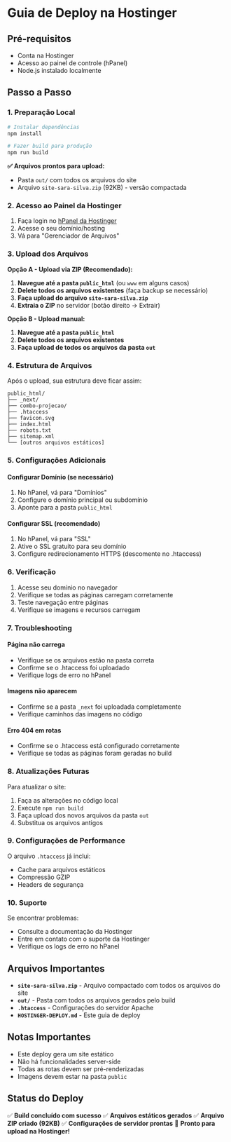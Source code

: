 # Guia de Deploy na Hostinger

## Pré-requisitos

- Conta na Hostinger
- Acesso ao painel de controle (hPanel)
- Node.js instalado localmente

## Passo a Passo

### 1. Preparação Local

```bash
# Instalar dependências
npm install

# Fazer build para produção
npm run build
```

**✅ Arquivos prontos para upload:**

- Pasta `out/` com todos os arquivos do site
- Arquivo `site-sara-silva.zip` (92KB) - versão compactada

### 2. Acesso ao Painel da Hostinger

1. Faça login no [hPanel da Hostinger](https://hpanel.hostinger.com)
2. Acesse o seu domínio/hosting
3. Vá para "Gerenciador de Arquivos"

### 3. Upload dos Arquivos

**Opção A - Upload via ZIP (Recomendado):**

1. **Navegue até a pasta `public_html`** (ou `www` em alguns casos)
2. **Delete todos os arquivos existentes** (faça backup se necessário)
3. **Faça upload do arquivo `site-sara-silva.zip`**
4. **Extraia o ZIP** no servidor (botão direito → Extrair)

**Opção B - Upload manual:**

1. **Navegue até a pasta `public_html`**
2. **Delete todos os arquivos existentes**
3. **Faça upload de todos os arquivos da pasta `out`**

### 4. Estrutura de Arquivos

Após o upload, sua estrutura deve ficar assim:

```
public_html/
├── _next/
├── combo-projecao/
├── .htaccess
├── favicon.svg
├── index.html
├── robots.txt
├── sitemap.xml
└── [outros arquivos estáticos]
```

### 5. Configurações Adicionais

#### Configurar Domínio (se necessário)

1. No hPanel, vá para "Domínios"
2. Configure o domínio principal ou subdomínio
3. Aponte para a pasta `public_html`

#### Configurar SSL (recomendado)

1. No hPanel, vá para "SSL"
2. Ative o SSL gratuito para seu domínio
3. Configure redirecionamento HTTPS (descomente no .htaccess)

### 6. Verificação

1. Acesse seu domínio no navegador
2. Verifique se todas as páginas carregam corretamente
3. Teste navegação entre páginas
4. Verifique se imagens e recursos carregam

### 7. Troubleshooting

#### Página não carrega

- Verifique se os arquivos estão na pasta correta
- Confirme se o .htaccess foi uploadado
- Verifique logs de erro no hPanel

#### Imagens não aparecem

- Confirme se a pasta `_next` foi uploadada completamente
- Verifique caminhos das imagens no código

#### Erro 404 em rotas

- Confirme se o .htaccess está configurado corretamente
- Verifique se todas as páginas foram geradas no build

### 8. Atualizações Futuras

Para atualizar o site:

1. Faça as alterações no código local
2. Execute `npm run build`
3. Faça upload dos novos arquivos da pasta `out`
4. Substitua os arquivos antigos

### 9. Configurações de Performance

O arquivo `.htaccess` já inclui:

- Cache para arquivos estáticos
- Compressão GZIP
- Headers de segurança

### 10. Suporte

Se encontrar problemas:

- Consulte a documentação da Hostinger
- Entre em contato com o suporte da Hostinger
- Verifique os logs de erro no hPanel

## Arquivos Importantes

- **`site-sara-silva.zip`** - Arquivo compactado com todos os arquivos do site
- **`out/`** - Pasta com todos os arquivos gerados pelo build
- **`.htaccess`** - Configurações do servidor Apache
- **`HOSTINGER-DEPLOY.md`** - Este guia de deploy

## Notas Importantes

- Este deploy gera um site estático
- Não há funcionalidades server-side
- Todas as rotas devem ser pré-renderizadas
- Imagens devem estar na pasta `public`

## Status do Deploy

✅ **Build concluído com sucesso**
✅ **Arquivos estáticos gerados**
✅ **Arquivo ZIP criado (92KB)**
✅ **Configurações de servidor prontas**
🚀 **Pronto para upload na Hostinger!**
